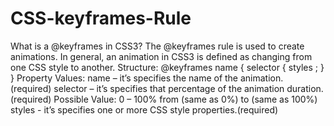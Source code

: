 # CSS-keyframes-Rule
What is a @keyframes in CSS3? The @keyframes rule is used to create animations. In general, an animation in CSS3 is defined as changing from one CSS style to another.  Structure: @keyframes name { selector { styles ; } }  Property Values: name – it’s specifies the name of the animation. (required)  selector – it’s specifies that percentage of the animation duration.(required) Possible Value: 0 – 100% from (same as 0%) to (same as 100%)  styles - it’s specifies one or more CSS style properties.(required)
